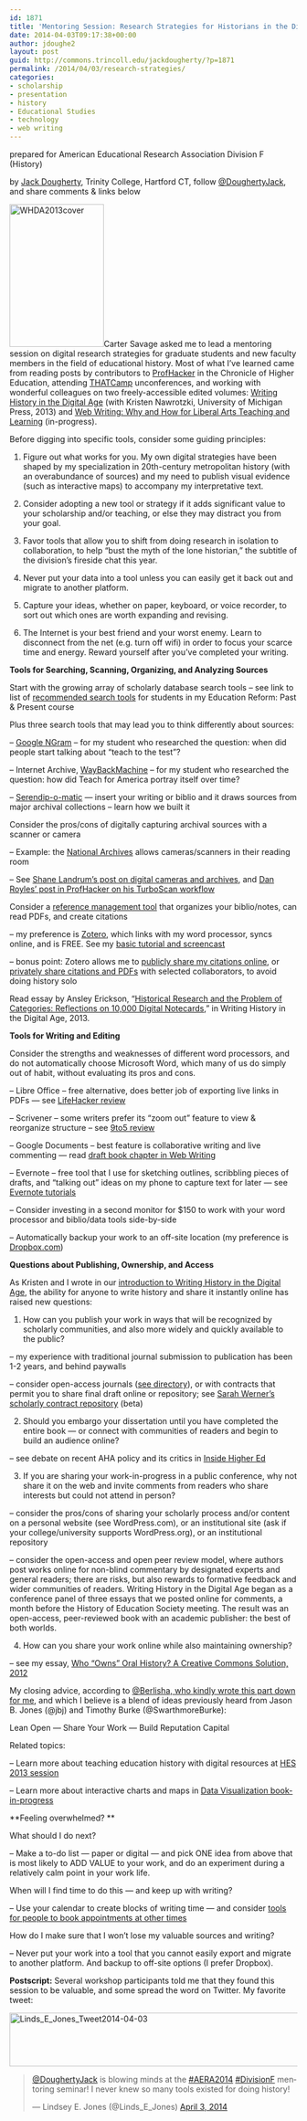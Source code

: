```yaml
---
id: 1871
title: 'Mentoring Session: Research Strategies for Historians in the Digital Age'
date: 2014-04-03T09:17:38+00:00
author: jdoughe2
layout: post
guid: http://commons.trincoll.edu/jackdougherty/?p=1871
permalink: /2014/04/03/research-strategies/
categories:
- scholarship
- presentation
- history
- Educational Studies
- technology
- web writing
---
```

prepared for American Educational Research Association Division F (History)

by <a href="http://bit.ly/jackdougherty" target="_blank">Jack Dougherty</a>, Trinity College, Hartford CT, follow <a href="https://twitter.com/DoughertyJack" target="_blank">@DoughertyJack</a>, and share comments & links below

<img class="size-full wp-image-1628 alignright" alt="WHDA2013cover" src="http://localhost/wordpress/wp-content/uploads/2013/10/WHDA2013cover.jpg" width="165" height="250" />Carter Savage asked me to lead a mentoring session on digital research strategies for graduate students and new faculty members in the field of educational history. Most of what I&#8217;ve learned came from reading posts by contributors to <a href="http://chronicle.com/blogs/profhacker/" target="_blank">ProfHacker</a> in the Chronicle of Higher Education, attending <a href="http://thatcamp.org/" target="_blank">THATCamp</a> unconferences, and working with wonderful colleagues on two freely-accessible edited volumes: <a href="http://writinghistory.trincoll.edu/" target="_blank">Writing History in the Digital Age</a> (with Kristen Nawrotzki, University of Michigan Press, 2013) and <a href="http://webwriting.trincoll.edu" target="_blank">Web Writing: Why and How for Liberal Arts Teaching and Learning</a> (in-progress).

Before digging into specific tools, consider some guiding principles:

1) Figure out what works for you. My own digital strategies have been shaped by my specialization in 20th-century metropolitan history (with an overabundance of sources) and my need to publish visual evidence (such as interactive maps) to accompany my interpretative text.

2) Consider adopting a new tool or strategy if it adds significant value to your scholarship and/or teaching, or else they may distract you from your goal.

3) Favor tools that allow you to shift from doing research in isolation to collaboration, to help &#8220;bust the myth of the lone historian,&#8221; the subtitle of the division&#8217;s fireside chat this year.

4) Never put your data into a tool unless you can easily get it back out and migrate to another platform.

5) Capture your ideas, whether on paper, keyboard, or voice recorder, to sort out which ones are worth expanding and revising.

6) The Internet is your best friend and your worst enemy. Learn to disconnect from the net (e.g. turn off wifi) in order to focus your scarce time and energy. Reward yourself after you&#8217;ve completed your writing.

**Tools for Searching, Scanning, Organizing, and Analyzing Sources**

Start with the growing array of scholarly database search tools &#8211; see link to list of <a href="http://commons.trincoll.edu/edreform/search-strategies/" target="_blank">recommended search tools</a> for students in my Education Reform: Past & Present course

Plus three search tools that may lead you to think differently about sources:

&#8211; <a href="https://books.google.com/ngrams" target="_blank">Google NGram</a> &#8211; for my student who researched the question: when did people start talking about &#8220;teach to the test&#8221;?

&#8211; Internet Archive, <a href="http://archive.org/web/" target="_blank">WayBackMachine</a> &#8211; for my student who researched the question: how did Teach for America portray itself over time?

&#8211; <a href="http://serendipomatic.org/" target="_blank">Serendip-o-matic</a> &#8212; insert your writing or biblio and it draws sources from major archival collections &#8211; learn how we built it

Consider the pros/cons of digitally capturing archival sources with a scanner or camera

&#8211; Example: the <a href="http://www.archives.gov/research/order/scanning.html" target="_blank"><span style="text-decoration: underline">National Archives</span></a> allows cameras/scanners in their reading room

&#8211; See <a href="http://cliotropic.org/blog/talks/camera-laptop-and-what-else/" target="_blank">Shane Landrum&#8217;s post on digital cameras and archives</a>, and <a href="http://chronicle.com/blogs/profhacker/digital-workflows-for-the-archives/53505" target="_blank">Dan Royles&#8217; post in ProfHacker on his TurboScan workflow</a>

Consider a <a href="http://en.wikipedia.org/wiki/Comparison_of_reference_management_software" target="_blank">reference management tool</a> that organizes your biblio/notes, can read PDFs, and create citations

&#8211; my preference is <a href="https://www.zotero.org/" target="_blank">Zotero</a>, which links with my word processor, syncs online, and is FREE. See my <a href="http://commons.trincoll.edu/jackdougherty/how-to/zotero-basic/" target="_blank">basic tutorial and screencast</a>

&#8211; bonus point: Zotero allows me to <a href="https://www.zotero.org/jack_dougherty/items" target="_blank">publicly share my citations online</a>, or <a href="http://commons.trincoll.edu/jackdougherty/how-to/zotero-sync-share/" target="_blank">privately share citations and PDFs</a> with selected collaborators, to avoid doing history solo

Read essay by Ansley Erickson, &#8220;<a href="http://quod.lib.umich.edu/cgi/t/text/text-idx?cc=dh;c=dh;idno=12230987.0001.001;rgn=full%20text;view=toc;xc=1;g=dculture" target="_blank">Historical Research and the Problem of Categories: Reflections on 10,000 Digital Notecards</a>,&#8221; in Writing History in the Digital Age, 2013.

**Tools for Writing and Editing**

Consider the strengths and weaknesses of different word processors, and do not automatically choose Microsoft Word, which many of us do simply out of habit, without evaluating its pros and cons.

&#8211; Libre Office &#8211; free alternative, does better job of exporting live links in PDFs &#8212; see <a href="http://lifehacker.com/battle-of-the-office-suites-microsoft-office-and-libre-1147940828/all" target="_blank">LifeHacker review</a>

&#8211; Scrivener &#8211; some writers prefer its &#8220;zoom out&#8221; feature to view & reorganize structure &#8211; see <a href="http://9to5mac.com/2013/12/20/review-scrivener-the-must-have-software-for-would-be-novelists-everywhere/" target="_blank">9to5 review</a>

&#8211; Google Documents &#8211; best feature is collaborative writing and live commenting &#8212; read <a href="http://webwriting.trincoll.edu/communities/dougherty-collaborative-2013/" target="_blank">draft book chapter in Web Writing</a>

&#8211; Evernote &#8211; free tool that I use for sketching outlines, scribbling pieces of drafts, and &#8220;talking out&#8221; ideas on my phone to capture text for later &#8212; see <a href="http://evernote.com/video/" target="_blank">Evernote tutorials</a>

&#8211; Consider investing in a second monitor for $150 to work with your word processor and biblio/data tools side-by-side

&#8211; Automatically backup your work to an off-site location (my preference is <a href="https://www.dropbox.com/" target="_blank">Dropbox.com</a>)

**Questions about Publishing, Ownership, and Access**

As Kristen and I wrote in our <a href="http://dx.doi.org/10.3998/dh.12230987.0001.001" target="_blank">introduction to Writing History in the Digital Age</a>, the ability for anyone to write history and share it instantly online has raised new questions:

1) How can you publish your work in ways that will be recognized by scholarly communities, and also more widely and quickly available to the public?

&#8211; my experience with traditional journal submission to publication has been 1-2 years, and behind paywalls

&#8211; consider open-access journals (<a href="http://doaj.org/" target="_blank">see directory</a>), or with contracts that permit you to share final draft online or repository; see <a href="http://contractrepository.omeka.net/" target="_blank">Sarah Werner&#8217;s scholarly contract repository</a> (beta)

2) Should you embargo your dissertation until you have completed the entire book &#8212; or connect with communities of readers and begin to build an audience online?

&#8211; see debate on recent AHA policy and its critics in <a href="http://www.insidehighered.com/news/2013/07/24/historians-association-faces-criticism-proposal-embargo-dissertations" target="_blank">Inside Higher Ed</a>

3) If you are sharing your work-in-progress in a public conference, why not share it on the web and invite comments from readers who share interests but could not attend in person?

&#8211; consider the pros/cons of sharing your scholarly process and/or content on a personal website (see WordPress.com), or an institutional site (ask if your college/university supports WordPress.org), or an institutional repository

&#8211; consider the open-access and open peer review model, where authors post works online for non-blind commentary by designated experts and general readers; there are risks, but also rewards to formative feedback and wider communities of readers. Writing History in the Digital Age began as a conference panel of three essays that we posted online for comments, a month before the History of Education Society meeting. The result was an open-access, peer-reviewed book with an academic publisher: the best of both worlds.

4) How can you share your work online while also maintaining ownership?

&#8211; see my essay, <a href="http://ohda.matrix.msu.edu/2012/06/a-creative-commons-solution/" target="_blank">Who &#8220;Owns&#8221; Oral History? A Creative Commons Solution, 2012</a>

My closing advice, according to <a href="https://twitter.com/Berlisha/status/451729246453760000" target="_blank">@Berlisha, who kindly wrote this part down for me</a>, and which I believe is a blend of ideas previously heard from Jason B. Jones (@jbj) and Timothy Burke (@SwarthmoreBurke):

Lean Open — Share Your Work — Build Reputation Capital

Related topics:

&#8211; Learn more about teaching education history with digital resources at <a href="http://commons.trincoll.edu/edreform/teaching/hes2013/" target="_blank">HES 2013 session</a>

&#8211; Learn more about interactive charts and maps in <a href="http://epress.trincoll.edu/dataviz" target="_blank">Data Visualization book-in-progress</a>

**Feeling overwhelmed? **

What should I do next?

&#8211; Make a to-do list &#8212; paper or digital &#8212; and pick ONE idea from above that is most likely to ADD VALUE to your work, and do an experiment during a relatively calm point in your work life.

When will I find time to do this &#8212; and keep up with writing?

&#8211; Use your calendar to create blocks of writing time &#8212; and consider <a href="https://commons.trincoll.edu/jackdougherty/how-to/customize-youcanbookme/" target="_blank">tools for people to book appointments at other times</a>

How do I make sure that I won&#8217;t lose my valuable sources and writing?

&#8211; Never put your work into a tool that you cannot easily export and migrate to another platform. And backup to off-site options (I prefer Dropbox).

**Postscript:** Several workshop participants told me that they found this session to be valuable, and some spread the word on Twitter. My favorite tweet:

<img class="aligncenter size-full wp-image-1883" alt="Linds_E_Jones_Tweet2014-04-03" src="http://localhost/wordpress/wp-content/uploads/2014/04/Linds_E_Jones_Tweet2014-04-03.jpg" width="576" height="94" srcset="http://localhost/wordpress/wp-content/uploads/2014/04/Linds_E_Jones_Tweet2014-04-03.jpg 576w, http://localhost/wordpress/wp-content/uploads/2014/04/Linds_E_Jones_Tweet2014-04-03-300x49.jpg 300w" sizes="(max-width: 576px) 100vw, 576px" />

<blockquote class="twitter-tweet" lang="en">
  <p>
    <a href="https://twitter.com/DoughertyJack">@DoughertyJack</a> is blowing minds at the <a href="https://twitter.com/search?q=%23AERA2014&src=hash">#AERA2014</a> <a href="https://twitter.com/search?q=%23DivisionF&src=hash">#DivisionF</a> mentoring seminar! I never knew so many tools existed for doing history!
  </p>

  <p>
    — Lindsey E. Jones (@Linds_E_Jones) <a href="https://twitter.com/Linds_E_Jones/statuses/451723840276938752">April 3, 2014</a>
  </p>
</blockquote>
